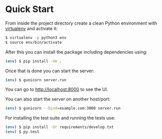 Quick Start
===========

From inside the project directory create a clean Python environment with
[virtualenv](https://virtualenv.pypa.io/en/latest) and activate it:

```sh
$ virtualenv -p python3 env
$ source env/bin/activate
```

After this you can install the package including dependencies using:

```sh
(env) $ pip install -Ue .
```

Once that is done you can start the server:

```sh
(env) $ gunicorn server.run
```

You can go to <http://localhost:8000> to see the UI.

You can also start the server on another host/port:

```sh
(env) $ gunicorn --bind=example.com:3000 server.run
```

For installing the test suite and running the tests use:

```sh
(env) $ pip install -Ur requirements/develop.txt
(env) $ py.test
```
